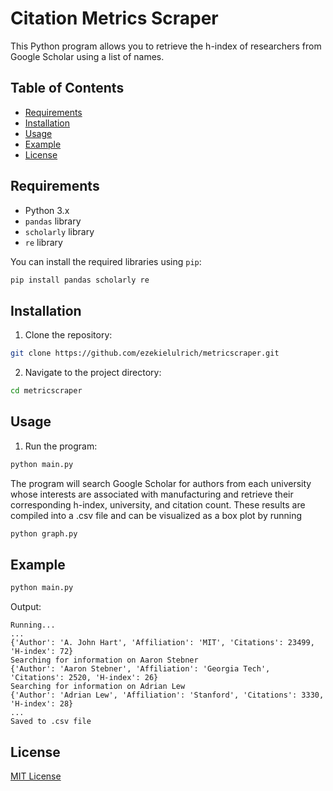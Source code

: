 # Citation Metrics Scraper

This Python program allows you to retrieve the h-index of researchers from Google Scholar using a list of names.

## Table of Contents

- [Requirements](#requirements)
- [Installation](#installation)
- [Usage](#usage)
- [Example](#example)
- [License](#license)

## Requirements

- Python 3.x
- `pandas` library
- `scholarly` library
- `re` library

You can install the required libraries using `pip`:

```bash
pip install pandas scholarly re
```

## Installation

1. Clone the repository:

```bash
git clone https://github.com/ezekielulrich/metricscraper.git
```

2. Navigate to the project directory:

```bash
cd metricscraper
```

## Usage

1. Run the program:

```bash
python main.py
```

The program will search Google Scholar for authors from each university whose interests are associated with manufacturing and retrieve their corresponding h-index, university, and citation count. These results are compiled into a .csv file and can be visualized as a box plot by running 
```bash
python graph.py
```

## Example

```bash
python main.py
```

Output:

```
Running...
...
{'Author': 'A. John Hart', 'Affiliation': 'MIT', 'Citations': 23499, 'H-index': 72}
Searching for information on Aaron Stebner
{'Author': 'Aaron Stebner', 'Affiliation': 'Georgia Tech', 'Citations': 2520, 'H-index': 26}
Searching for information on Adrian Lew
{'Author': 'Adrian Lew', 'Affiliation': 'Stanford', 'Citations': 3330, 'H-index': 28}
...
Saved to .csv file
```

## License

[MIT License](LICENSE)

